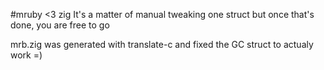 #mruby <3 zig
It's a matter of manual tweaking one struct
but once that's done, you are free to go

mrb.zig was generated with translate-c and fixed the GC struct to actualy work =)

